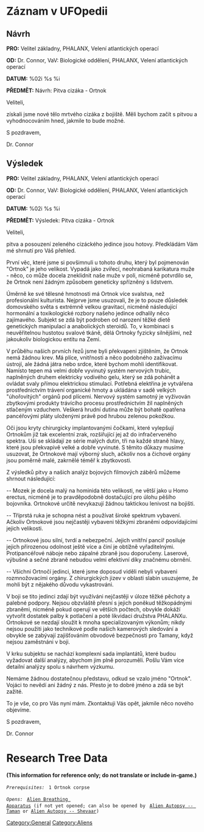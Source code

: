 # Záznam v UFOpedii

## Návrh

**PRO:** Velitel základny, PHALANX, Velení atlantických operací

**OD:** Dr. Connor, VaV: Biologické oddělení, PHALANX, Velení
atlantických operací

**DATUM:** %02i %s %i

**PŘEDMĚT:** Návrh: Pitva cizáka - Ortnok

Veliteli,

získali jsme nové tělo mrtvého cizáka z bojiště. Měli bychom začít s
pitvou a vyhodnocováním hned, jakmile to bude možné.

S pozdravem,

Dr. Connor

## Výsledek

**PRO:** Velitel základny, PHALANX, Velení atlantických operací

**OD:** Dr. Connor, VaV: Biologické oddělení, PHALANX, Velení
atlantických operací

**DATUM:** %02i %s %i

**PŘEDMĚT:** Výsledek: Pitva cizáka - Ortnok

Veliteli,

pitva a posouzení zeleného cizáckého jedince jsou hotovy. Předkládám Vám
mé shrnutí pro Váš přehled.

První věc, které jsme si povšimnuli u tohoto druhu, který byl pojmenován
"Ortnok" je jeho velikost. Vypadá jako zvířecí, neohrabaná karikatura
muže - něco, co může docela zneklidnit naše muže v poli, nicméně
potvrdilo se, že Ortnok není žádným způsobem geneticky spřízněný s
lidstvem.

Úměrně ke své tělesné hmotnosti má Ortnok více svalstva, než
profesionální kulturista. Nejprve jsme usuzovali, že je to pouze
důsledek domovského světa s extrémně velkou gravitací, nicméně
následující hormonální a toxikologické rozbory našeho jedince odhalily
něco zajímavého. Subjekt se zdá být podroben od narození těžké dietě
genetických manipulací a anabolických steroidů. To, v kombinaci s
neuvěřitelnou hustotou svalové tkáně, dělá Ortnoky fyzicky silnějšími,
než jakoukoliv biologickou entitu na Zemi.

V průběhu našich prvních řezů jsme byli překvapeni zjištěním, že Ortnok
nemá žádnou krev. Má plíce, vnitřnosti a něco podobného zažívacímu
ústrojí, ale žádná játra nebo srdce, které bychom mohli identifikovat.
Namísto tepen má velmi dobře vyvinutý systém nervových trubic,
naplněných druhem elektricky vodivého gelu, který se zdá pohánět a
ovládat svaly přímou elektrickou stimulací. Potřebná elektřina je
vytvářena prostřednictvím trávení organické hmoty a ukládána v sadě
velkých "úhořovitých" orgánů pod plícemi. Nervový systém samotný je
vyživován zbytkovými produkty trávícího procesu prostřednictvím žil
naplněných stlačeným vzduchem. Veškerá hrudní dutina může být bohatě
opatřena pancéřovými pláty uloženými právě pod hrubou zelenou pokožkou.

Oči jsou kryty chirurgicky implantovanými čočkami, které vylepšují
Ortnokům již tak excelentní zrak, rozšiřující jej až do infračerveného
spektra. Uši se skládají ze série malých dutin, tři na každé straně
hlavy, které jsou překvapivě velké a dobře vyvinuté. S těmito důkazy
musíme usuzovat, že Ortnokové mají výborný sluch, ačkoliv nos a čichové
orgány jsou poměrně malé, zakrnělé téměř k zbytkovosti.

Z výsledků pitvy a našich analýz bojových filmových záběrů můžeme
shrnout následující:

-- Mozek je docela malý na hominida této velikosti, ne větší jako u Homo
erectus, nicméně je to pravděpodobně dostačující pro úlohu pěšího
bojovníka. Ortnokové určitě nevykazují žádnou taktickou lenivost na
bojišti.

-- Tříprstá ruka je schopna nést a používat široké spektrum vybavení.
Ačkoliv Ortnokové jsou nejčastěji vybaveni těžkými zbraněmi
odpovídajícími jejich velikosti.

-- Ortnokové jsou silní, tvrdí a nebezpeční. Jejich vnitřní pancíř
posiluje jejich přirozenou odolnost ještě více a činí je obtížně
vyřaditelnými. Protipancéřové náboje nebo zápalné zbraně jsou
doporučeny. Laserové, výbušné a sečné zbraně nebudou velmi efektivní
díky značnému obrnění.

-- Všichni Ortnočí jedinci, které jsme doposud viděli nebyli vybaveni
rozmnožovacími orgány. Z chirurgických jizev v oblasti slabin usuzujeme,
že mohli být z nějakého důvodu vykastrováni.

V boji se tito jedinci zdají být využíváni nejčastěji v úloze těžké
pěchoty a palebné podpory. Nejsou obzvláště přesní s jejich poněkud
těžkopádnými zbraněmi, nicméně pokud operují ve větších počtech, obvykle
dokáží vytvořit dostatek palby k potlačení a poté likvidaci družstva
PHALANXu. Ortnokové se nezdají sloužit k mnoha specializovaným výkonům;
nikdy nejsou použiti jako technikové podle našich kamerových sledování a
obvykle se zabývají zajišťováním obvodové bezpečnosti pro Tamany, když
nejsou zaměstnáni v boji.

V krku subjektu se nachází komplexní sada implantátů, které budou
vyžadovat další analýzy, abychom jim plně porozuměli. Pošlu Vám více
detailní analýzy spolu s návrhem výzkumu.

Nemáme žádnou dostatečnou představu, odkud se vzalo jméno "Ortnok".
Vojáci to nevědí ani žádný z nás. Přesto je to dobré jméno a zdá se být
zažité.

To je vše, co pro Vás nyní mám. Zkontaktuji Vás opět, jakmile něco
nového objevíme.

S pozdravem,

Dr. Connor

# Research Tree Data

**(This information for reference only; do not translate or include
in-game.)**

*`Prerequisites:`*
` 1 Ortnok corpse`

*`Opens:`*
` `[`Alien Breathing Apparatus`](Research/Alien_Breathing_Apparatus "wikilink")` (if not yet opened; can also be opened by`
` `[`Alien Autopsy -- Taman`](Aliens/Taman "wikilink")` or `[`Alien Autopsy -- Shevaar`](Aliens/Shevaar "wikilink")`)`

[Category:General](Category:General "wikilink")
[Category:Aliens](Category:Aliens "wikilink")